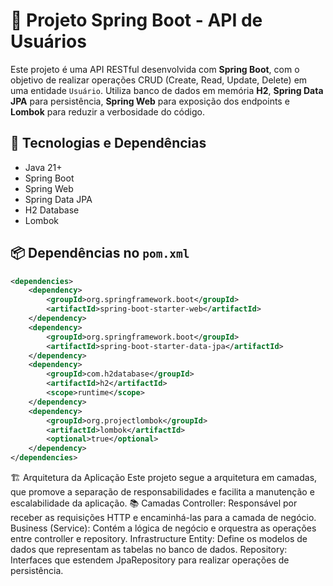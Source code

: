 # 🧩 Projeto Spring Boot - API de Usuários

Este projeto é uma API RESTful desenvolvida com **Spring Boot**, com o objetivo de realizar operações CRUD (Create, Read, Update, Delete) em uma entidade `Usuário`. Utiliza banco de dados em memória **H2**, **Spring Data JPA** para persistência, **Spring Web** para exposição dos endpoints e **Lombok** para reduzir a verbosidade do código.

## 🚀 Tecnologias e Dependências

- Java 21+
- Spring Boot
- Spring Web
- Spring Data JPA
- H2 Database
- Lombok

## 📦 Dependências no `pom.xml`

```xml
<dependencies>
    <dependency>
        <groupId>org.springframework.boot</groupId>
        <artifactId>spring-boot-starter-web</artifactId>
    </dependency>
    <dependency>
        <groupId>org.springframework.boot</groupId>
        <artifactId>spring-boot-starter-data-jpa</artifactId>
    </dependency>
    <dependency>
        <groupId>com.h2database</groupId>
        <artifactId>h2</artifactId>
        <scope>runtime</scope>
    </dependency>
    <dependency>
        <groupId>org.projectlombok</groupId>
        <artifactId>lombok</artifactId>
        <optional>true</optional>
    </dependency>
</dependencies>
```

🏗️ Arquitetura da Aplicação
Este projeto segue a arquitetura em camadas, que promove a separação de responsabilidades e facilita a manutenção e escalabilidade da aplicação.
📚 Camadas
Controller: Responsável por receber as requisições HTTP e encaminhá-las para a camada de negócio.
Business (Service): Contém a lógica de negócio e orquestra as operações entre controller e repository.
Infrastructure
Entity: Define os modelos de dados que representam as tabelas no banco de dados.
Repository: Interfaces que estendem JpaRepository para realizar operações de persistência.
